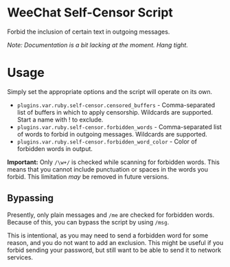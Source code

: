# WeeChat Self-Censor Script

Forbid the inclusion of certain text in outgoing messages.

*Note: Documentation is a bit lacking at the moment. Hang tight.*

# Usage

Simply set the appropriate options and the script will operate on its own.

* `plugins.var.ruby.self-censor.censored_buffers` - Comma-separated list of
  buffers in which to apply censorship. Wildcards are supported. Start a name
  with ! to exclude.
* `plugins.var.ruby.self-censor.forbidden_words` - Comma-separated list of
  words to forbid in outgoing messages. Wildcards are supported.
* `plugins.var.ruby.self-censor.forbidden_word_color` - Color of forbidden
  words in output.

**Important:** Only `/\w+/` is checked while scanning for forbidden words. This
means that you cannot include punctuation or spaces in the words you forbid.
This limitation *may* be removed in future versions.

## Bypassing

Presently, only plain messages and `/me` are checked for forbidden words.
Because of this, you can bypass the script by using `/msg`.

This is intentional, as you may need to send a forbidden word for some reason,
and you do not want to add an exclusion. This might be useful if you forbid
sending your password, but still want to be able to send it to network
services.

